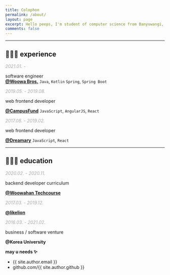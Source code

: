 ```yaml
---
title: Colophon
permalink: /about/
layout: page
excerpt: Hello peeps, I'm student of computer science from Banyuwangi, living in Jogjakarta. This blog for documentation about my programming journey, running on jekyll, hosting on netlify and using my own simple theme.
comments: false
---
```


---
## 👨🏻‍💻 experience

<span style="color: #aaa">_2021.01. -_</span>

software engineer<br/>
[**@Woowa Bros.**](https://woowahan.com/)
`Java`, `Kotlin` `Spring`, `Spring Boot`

<span style="color: #aaa">_2019.05. - 2019.08._</span>

web frontend developer

[**@CampusFund**](https://campusfund.net/)
`JavaScript`, `AngularJS`, `React`

<span style="color: #aaa">_2017.08. - 2019.02._</span>

web frontend developer

[**@Dreamary**](https://www.dreamary.net/)
`JavaScript`, `React`

---

## 👨🏻‍🎓 education

<span style="color: #aaa">_2020.02. - 2020.11._</span>

backend developer curriculum

[**@Woowahan Techcourse**](https://woowacourse.github.io/)

<span style="color: #aaa">_2017.03. - 2019.12._</span>

[**@likelion**](https://www.facebook.com/LikelionKU)

<span style="color: #aaa">_2016.03. - 2021.02._</span>

business / software venture

**@Korea University**

**may u needs ✨**

- {{ site.author.email }}
- github.com/{{ site.author.github }}
